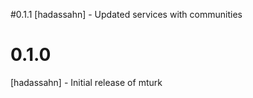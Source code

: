 #0.1.1
[hadassahn] - Updated services with communities
# 0.1.0
[hadassahn] - Initial release of mturk

